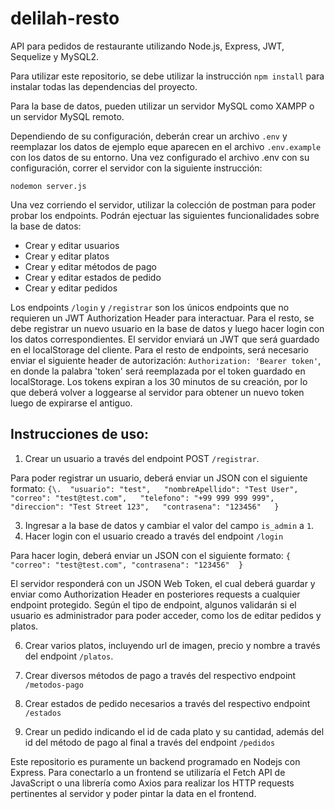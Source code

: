 # delilah-resto
API para pedidos de restaurante utilizando Node.js, Express, JWT, Sequelize y MySQL2.


Para utilizar este repositorio, se debe utilizar la instrucción `npm install` para instalar todas las dependencias del proyecto.

Para la base de datos, pueden utilizar un servidor MySQL como XAMPP o un servidor MySQL remoto.

Dependiendo de su configuración, deberán crear un archivo `.env` y reemplazar los datos de ejemplo eque aparecen en el archivo `.env.example` con los datos de su entorno.
Una vez configurado el archivo .env con su configuración, correr el servidor con la siguiente instrucción:

`nodemon server.js`

Una vez corriendo el servidor, utilizar la colección de postman para poder probar los endpoints. Podrán ejectuar las siguientes funcionalidades sobre la base de datos:

- Crear y editar usuarios
- Crear y editar platos
- Crear y editar métodos de pago
- Crear y editar estados de pedido
- Crear y editar pedidos

Los endpoints `/login` y `/registrar` son los únicos endpoints que no requieren un JWT Authorization Header para interactuar. Para el resto, se debe registrar un nuevo usuario en la base de datos y luego hacer login con los datos correspondientes. El servidor enviará un JWT que será guardado en el localStorage del cliente. Para el resto de endpoints, será necesario enviar el siguiente header de autorización: `Authorization: 'Bearer token'`, en donde la palabra 'token' será reemplazada por el token guardado en localStorage. Los tokens expiran a los 30 minutos de su creación, por lo que deberá volver a loggearse al servidor para obtener un nuevo token luego de expirarse el antiguo.

## Instrucciones de uso:

1. Crear un usuario a través del endpoint POST `/registrar`.

Para poder registrar un usuario, deberá enviar un JSON con el siguiente formato:
`{\. 
    "usuario": "test",  
    "nombreApellido": "Test User",  
    "correo": "test@test.com",  
    "telefono": "+99 999 999 999",  
    "direccion": "Test Street 123",  
    "contrasena": "123456"  
}`

3. Ingresar a la base de datos y cambiar el valor del campo `is_admin` a `1`.
4. Hacer login con el usuario creado a través del endpoint `/login`

Para hacer login, deberá enviar un JSON con el siguiente formato:
`{
    "correo": "test@test.com",
    "contrasena": "123456" 
}`

El servidor responderá con un JSON Web Token, el cual deberá guardar y enviar como Authorization Header en posteriores requests a cualquier endpoint protegido. Según el tipo de endpoint, algunos validarán si el usuario es administrador para poder acceder, como los de editar pedidos y platos.

6. Crear varios platos, incluyendo url de imagen, precio y nombre a través del endpoint `/platos`.

8. Crear diversos métodos de pago a través del respectivo endpoint `/metodos-pago`

10. Crear estados de pedido necesarios a través del respectivo endpoint `/estados`

12. Crear un pedido indicando el id de cada plato y su cantidad, además del id del método de pago al final a través del endpoint `/pedidos`

Este repositorio es puramente un backend programado en Nodejs con Express. Para conectarlo a un frontend se utilizaría el Fetch API de JavaScript o una librería como Axios para realizar los HTTP requests pertinentes al servidor y poder pintar la data en el frontend.
